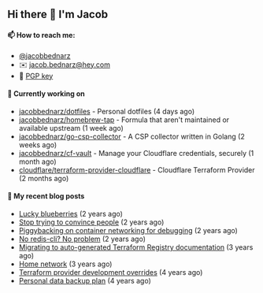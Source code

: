 ## Hi there 👋 I'm Jacob

#### 📫 How to reach me:

- [@jacobbednarz](https://twitter.com/jacobbednarz)
- ✉️ jacob.bednarz@hey.com
- 🔐 [PGP key](https://keybase.io/jacobbednarz/pgp_keys.asc)

#### 👷 Currently working on


- [jacobbednarz/dotfiles](https://github.com/jacobbednarz/dotfiles) - Personal dotfiles (4 days ago)
- [jacobbednarz/homebrew-tap](https://github.com/jacobbednarz/homebrew-tap) - Formula that aren&#39;t maintained or available upstream (1 week ago)
- [jacobbednarz/go-csp-collector](https://github.com/jacobbednarz/go-csp-collector) - A CSP collector written in Golang (2 weeks ago)
- [jacobbednarz/cf-vault](https://github.com/jacobbednarz/cf-vault) - Manage your Cloudflare credentials, securely (1 month ago)
- [cloudflare/terraform-provider-cloudflare](https://github.com/cloudflare/terraform-provider-cloudflare) - Cloudflare Terraform Provider (2 months ago)

#### 📜 My recent blog posts


- [Lucky blueberries](https://jacobbednarz.com/lucky-blueberries) (2 years ago)
- [Stop trying to convince people](https://jacobbednarz.com/stop-trying-to-convince-people) (2 years ago)
- [Piggybacking on container networking for debugging](https://jacobbednarz.com/piggybacking-on-container-networking-for-debugging) (2 years ago)
- [No redis-cli? No problem](https://jacobbednarz.com/no-redis-cli-no-problem) (2 years ago)
- [Migrating to auto-generated Terraform Registry documentation](https://jacobbednarz.com/migrating-to-auto-generated-terraform-registry-documentation) (3 years ago)
- [Home network](https://jacobbednarz.com/home-network-and-lab) (3 years ago)
- [Terraform provider development overrides](https://jacobbednarz.com/terraform-provider-development-overrides) (4 years ago)
- [Personal data backup plan](https://jacobbednarz.com/personal-data-backup-plan) (4 years ago)
